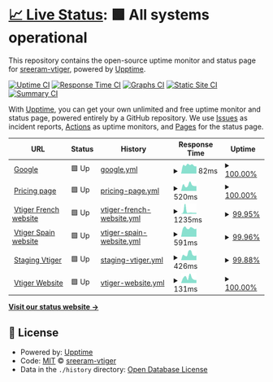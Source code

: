 # [📈 Live Status](https://sreeram-vtiger.github.io/upptime-test): <!--live status--> **🟩 All systems operational**

This repository contains the open-source uptime monitor and status page for [sreeram-vtiger](https://sreeram-vtiger.github.io/upptime-test), powered by [Upptime](https://github.com/upptime/upptime).

[![Uptime CI](https://github.com/sreeram-vtiger/upptime-test/workflows/Uptime%20CI/badge.svg)](https://github.com/sreeram-vtiger/upptime-test/actions?query=workflow%3A%22Uptime+CI%22)
[![Response Time CI](https://github.com/sreeram-vtiger/upptime-test/workflows/Response%20Time%20CI/badge.svg)](https://github.com/sreeram-vtiger/upptime-test/actions?query=workflow%3A%22Response+Time+CI%22)
[![Graphs CI](https://github.com/sreeram-vtiger/upptime-test/workflows/Graphs%20CI/badge.svg)](https://github.com/sreeram-vtiger/upptime-test/actions?query=workflow%3A%22Graphs+CI%22)
[![Static Site CI](https://github.com/sreeram-vtiger/upptime-test/workflows/Static%20Site%20CI/badge.svg)](https://github.com/sreeram-vtiger/upptime-test/actions?query=workflow%3A%22Static+Site+CI%22)
[![Summary CI](https://github.com/sreeram-vtiger/upptime-test/workflows/Summary%20CI/badge.svg)](https://github.com/sreeram-vtiger/upptime-test/actions?query=workflow%3A%22Summary+CI%22)

With [Upptime](https://upptime.js.org), you can get your own unlimited and free uptime monitor and status page, powered entirely by a GitHub repository. We use [Issues](https://github.com/sreeram-vtiger/upptime-test/issues) as incident reports, [Actions](https://github.com/sreeram-vtiger/upptime-test/actions) as uptime monitors, and [Pages](https://sreeram-vtiger.github.io/upptime-test) for the status page.

<!--start: status pages-->
<!-- This summary is generated by Upptime (https://github.com/upptime/upptime) -->
<!-- Do not edit this manually, your changes will be overwritten -->
<!-- prettier-ignore -->
| URL | Status | History | Response Time | Uptime |
| --- | ------ | ------- | ------------- | ------ |
| <img alt="" src="https://icons.duckduckgo.com/ip3/www.google.com.ico" height="13"> [Google](https://www.google.com) | 🟩 Up | [google.yml](https://github.com/sreeram-vtiger/upptime-test/commits/HEAD/history/google.yml) | <details><summary><img alt="Response time graph" src="./graphs/google/response-time-week.png" height="20"> 82ms</summary><br><a href="https://sreeram-vtiger.github.io/upptime-test/history/google"><img alt="Response time 110" src="https://img.shields.io/endpoint?url=https%3A%2F%2Fraw.githubusercontent.com%2Fsreeram-vtiger%2Fupptime-test%2FHEAD%2Fapi%2Fgoogle%2Fresponse-time.json"></a><br><a href="https://sreeram-vtiger.github.io/upptime-test/history/google"><img alt="24-hour response time 85" src="https://img.shields.io/endpoint?url=https%3A%2F%2Fraw.githubusercontent.com%2Fsreeram-vtiger%2Fupptime-test%2FHEAD%2Fapi%2Fgoogle%2Fresponse-time-day.json"></a><br><a href="https://sreeram-vtiger.github.io/upptime-test/history/google"><img alt="7-day response time 82" src="https://img.shields.io/endpoint?url=https%3A%2F%2Fraw.githubusercontent.com%2Fsreeram-vtiger%2Fupptime-test%2FHEAD%2Fapi%2Fgoogle%2Fresponse-time-week.json"></a><br><a href="https://sreeram-vtiger.github.io/upptime-test/history/google"><img alt="30-day response time 105" src="https://img.shields.io/endpoint?url=https%3A%2F%2Fraw.githubusercontent.com%2Fsreeram-vtiger%2Fupptime-test%2FHEAD%2Fapi%2Fgoogle%2Fresponse-time-month.json"></a><br><a href="https://sreeram-vtiger.github.io/upptime-test/history/google"><img alt="1-year response time 110" src="https://img.shields.io/endpoint?url=https%3A%2F%2Fraw.githubusercontent.com%2Fsreeram-vtiger%2Fupptime-test%2FHEAD%2Fapi%2Fgoogle%2Fresponse-time-year.json"></a></details> | <details><summary><a href="https://sreeram-vtiger.github.io/upptime-test/history/google">100.00%</a></summary><a href="https://sreeram-vtiger.github.io/upptime-test/history/google"><img alt="All-time uptime 100.00%" src="https://img.shields.io/endpoint?url=https%3A%2F%2Fraw.githubusercontent.com%2Fsreeram-vtiger%2Fupptime-test%2FHEAD%2Fapi%2Fgoogle%2Fuptime.json"></a><br><a href="https://sreeram-vtiger.github.io/upptime-test/history/google"><img alt="24-hour uptime 100.00%" src="https://img.shields.io/endpoint?url=https%3A%2F%2Fraw.githubusercontent.com%2Fsreeram-vtiger%2Fupptime-test%2FHEAD%2Fapi%2Fgoogle%2Fuptime-day.json"></a><br><a href="https://sreeram-vtiger.github.io/upptime-test/history/google"><img alt="7-day uptime 100.00%" src="https://img.shields.io/endpoint?url=https%3A%2F%2Fraw.githubusercontent.com%2Fsreeram-vtiger%2Fupptime-test%2FHEAD%2Fapi%2Fgoogle%2Fuptime-week.json"></a><br><a href="https://sreeram-vtiger.github.io/upptime-test/history/google"><img alt="30-day uptime 99.95%" src="https://img.shields.io/endpoint?url=https%3A%2F%2Fraw.githubusercontent.com%2Fsreeram-vtiger%2Fupptime-test%2FHEAD%2Fapi%2Fgoogle%2Fuptime-month.json"></a><br><a href="https://sreeram-vtiger.github.io/upptime-test/history/google"><img alt="1-year uptime 99.99%" src="https://img.shields.io/endpoint?url=https%3A%2F%2Fraw.githubusercontent.com%2Fsreeram-vtiger%2Fupptime-test%2FHEAD%2Fapi%2Fgoogle%2Fuptime-year.json"></a></details>
| <img alt="" src="https://icons.duckduckgo.com/ip3/www.vtiger.com.ico" height="13"> [Pricing page](https://www.vtiger.com/pricing) | 🟩 Up | [pricing-page.yml](https://github.com/sreeram-vtiger/upptime-test/commits/HEAD/history/pricing-page.yml) | <details><summary><img alt="Response time graph" src="./graphs/pricing-page/response-time-week.png" height="20"> 520ms</summary><br><a href="https://sreeram-vtiger.github.io/upptime-test/history/pricing-page"><img alt="Response time 517" src="https://img.shields.io/endpoint?url=https%3A%2F%2Fraw.githubusercontent.com%2Fsreeram-vtiger%2Fupptime-test%2FHEAD%2Fapi%2Fpricing-page%2Fresponse-time.json"></a><br><a href="https://sreeram-vtiger.github.io/upptime-test/history/pricing-page"><img alt="24-hour response time 782" src="https://img.shields.io/endpoint?url=https%3A%2F%2Fraw.githubusercontent.com%2Fsreeram-vtiger%2Fupptime-test%2FHEAD%2Fapi%2Fpricing-page%2Fresponse-time-day.json"></a><br><a href="https://sreeram-vtiger.github.io/upptime-test/history/pricing-page"><img alt="7-day response time 520" src="https://img.shields.io/endpoint?url=https%3A%2F%2Fraw.githubusercontent.com%2Fsreeram-vtiger%2Fupptime-test%2FHEAD%2Fapi%2Fpricing-page%2Fresponse-time-week.json"></a><br><a href="https://sreeram-vtiger.github.io/upptime-test/history/pricing-page"><img alt="30-day response time 1395" src="https://img.shields.io/endpoint?url=https%3A%2F%2Fraw.githubusercontent.com%2Fsreeram-vtiger%2Fupptime-test%2FHEAD%2Fapi%2Fpricing-page%2Fresponse-time-month.json"></a><br><a href="https://sreeram-vtiger.github.io/upptime-test/history/pricing-page"><img alt="1-year response time 517" src="https://img.shields.io/endpoint?url=https%3A%2F%2Fraw.githubusercontent.com%2Fsreeram-vtiger%2Fupptime-test%2FHEAD%2Fapi%2Fpricing-page%2Fresponse-time-year.json"></a></details> | <details><summary><a href="https://sreeram-vtiger.github.io/upptime-test/history/pricing-page">100.00%</a></summary><a href="https://sreeram-vtiger.github.io/upptime-test/history/pricing-page"><img alt="All-time uptime 99.96%" src="https://img.shields.io/endpoint?url=https%3A%2F%2Fraw.githubusercontent.com%2Fsreeram-vtiger%2Fupptime-test%2FHEAD%2Fapi%2Fpricing-page%2Fuptime.json"></a><br><a href="https://sreeram-vtiger.github.io/upptime-test/history/pricing-page"><img alt="24-hour uptime 100.00%" src="https://img.shields.io/endpoint?url=https%3A%2F%2Fraw.githubusercontent.com%2Fsreeram-vtiger%2Fupptime-test%2FHEAD%2Fapi%2Fpricing-page%2Fuptime-day.json"></a><br><a href="https://sreeram-vtiger.github.io/upptime-test/history/pricing-page"><img alt="7-day uptime 100.00%" src="https://img.shields.io/endpoint?url=https%3A%2F%2Fraw.githubusercontent.com%2Fsreeram-vtiger%2Fupptime-test%2FHEAD%2Fapi%2Fpricing-page%2Fuptime-week.json"></a><br><a href="https://sreeram-vtiger.github.io/upptime-test/history/pricing-page"><img alt="30-day uptime 99.99%" src="https://img.shields.io/endpoint?url=https%3A%2F%2Fraw.githubusercontent.com%2Fsreeram-vtiger%2Fupptime-test%2FHEAD%2Fapi%2Fpricing-page%2Fuptime-month.json"></a><br><a href="https://sreeram-vtiger.github.io/upptime-test/history/pricing-page"><img alt="1-year uptime 99.96%" src="https://img.shields.io/endpoint?url=https%3A%2F%2Fraw.githubusercontent.com%2Fsreeram-vtiger%2Fupptime-test%2FHEAD%2Fapi%2Fpricing-page%2Fuptime-year.json"></a></details>
| <img alt="" src="https://icons.duckduckgo.com/ip3/www.vtiger.com.ico" height="13"> [Vtiger French website](https://www.vtiger.com/fr/) | 🟩 Up | [vtiger-french-website.yml](https://github.com/sreeram-vtiger/upptime-test/commits/HEAD/history/vtiger-french-website.yml) | <details><summary><img alt="Response time graph" src="./graphs/vtiger-french-website/response-time-week.png" height="20"> 1235ms</summary><br><a href="https://sreeram-vtiger.github.io/upptime-test/history/vtiger-french-website"><img alt="Response time 673" src="https://img.shields.io/endpoint?url=https%3A%2F%2Fraw.githubusercontent.com%2Fsreeram-vtiger%2Fupptime-test%2FHEAD%2Fapi%2Fvtiger-french-website%2Fresponse-time.json"></a><br><a href="https://sreeram-vtiger.github.io/upptime-test/history/vtiger-french-website"><img alt="24-hour response time 632" src="https://img.shields.io/endpoint?url=https%3A%2F%2Fraw.githubusercontent.com%2Fsreeram-vtiger%2Fupptime-test%2FHEAD%2Fapi%2Fvtiger-french-website%2Fresponse-time-day.json"></a><br><a href="https://sreeram-vtiger.github.io/upptime-test/history/vtiger-french-website"><img alt="7-day response time 1235" src="https://img.shields.io/endpoint?url=https%3A%2F%2Fraw.githubusercontent.com%2Fsreeram-vtiger%2Fupptime-test%2FHEAD%2Fapi%2Fvtiger-french-website%2Fresponse-time-week.json"></a><br><a href="https://sreeram-vtiger.github.io/upptime-test/history/vtiger-french-website"><img alt="30-day response time 750" src="https://img.shields.io/endpoint?url=https%3A%2F%2Fraw.githubusercontent.com%2Fsreeram-vtiger%2Fupptime-test%2FHEAD%2Fapi%2Fvtiger-french-website%2Fresponse-time-month.json"></a><br><a href="https://sreeram-vtiger.github.io/upptime-test/history/vtiger-french-website"><img alt="1-year response time 673" src="https://img.shields.io/endpoint?url=https%3A%2F%2Fraw.githubusercontent.com%2Fsreeram-vtiger%2Fupptime-test%2FHEAD%2Fapi%2Fvtiger-french-website%2Fresponse-time-year.json"></a></details> | <details><summary><a href="https://sreeram-vtiger.github.io/upptime-test/history/vtiger-french-website">99.95%</a></summary><a href="https://sreeram-vtiger.github.io/upptime-test/history/vtiger-french-website"><img alt="All-time uptime 99.65%" src="https://img.shields.io/endpoint?url=https%3A%2F%2Fraw.githubusercontent.com%2Fsreeram-vtiger%2Fupptime-test%2FHEAD%2Fapi%2Fvtiger-french-website%2Fuptime.json"></a><br><a href="https://sreeram-vtiger.github.io/upptime-test/history/vtiger-french-website"><img alt="24-hour uptime 100.00%" src="https://img.shields.io/endpoint?url=https%3A%2F%2Fraw.githubusercontent.com%2Fsreeram-vtiger%2Fupptime-test%2FHEAD%2Fapi%2Fvtiger-french-website%2Fuptime-day.json"></a><br><a href="https://sreeram-vtiger.github.io/upptime-test/history/vtiger-french-website"><img alt="7-day uptime 99.95%" src="https://img.shields.io/endpoint?url=https%3A%2F%2Fraw.githubusercontent.com%2Fsreeram-vtiger%2Fupptime-test%2FHEAD%2Fapi%2Fvtiger-french-website%2Fuptime-week.json"></a><br><a href="https://sreeram-vtiger.github.io/upptime-test/history/vtiger-french-website"><img alt="30-day uptime 99.89%" src="https://img.shields.io/endpoint?url=https%3A%2F%2Fraw.githubusercontent.com%2Fsreeram-vtiger%2Fupptime-test%2FHEAD%2Fapi%2Fvtiger-french-website%2Fuptime-month.json"></a><br><a href="https://sreeram-vtiger.github.io/upptime-test/history/vtiger-french-website"><img alt="1-year uptime 99.65%" src="https://img.shields.io/endpoint?url=https%3A%2F%2Fraw.githubusercontent.com%2Fsreeram-vtiger%2Fupptime-test%2FHEAD%2Fapi%2Fvtiger-french-website%2Fuptime-year.json"></a></details>
| <img alt="" src="https://icons.duckduckgo.com/ip3/www.vtiger.com.ico" height="13"> [Vtiger Spain website](https://www.vtiger.com/es/) | 🟩 Up | [vtiger-spain-website.yml](https://github.com/sreeram-vtiger/upptime-test/commits/HEAD/history/vtiger-spain-website.yml) | <details><summary><img alt="Response time graph" src="./graphs/vtiger-spain-website/response-time-week.png" height="20"> 591ms</summary><br><a href="https://sreeram-vtiger.github.io/upptime-test/history/vtiger-spain-website"><img alt="Response time 696" src="https://img.shields.io/endpoint?url=https%3A%2F%2Fraw.githubusercontent.com%2Fsreeram-vtiger%2Fupptime-test%2FHEAD%2Fapi%2Fvtiger-spain-website%2Fresponse-time.json"></a><br><a href="https://sreeram-vtiger.github.io/upptime-test/history/vtiger-spain-website"><img alt="24-hour response time 646" src="https://img.shields.io/endpoint?url=https%3A%2F%2Fraw.githubusercontent.com%2Fsreeram-vtiger%2Fupptime-test%2FHEAD%2Fapi%2Fvtiger-spain-website%2Fresponse-time-day.json"></a><br><a href="https://sreeram-vtiger.github.io/upptime-test/history/vtiger-spain-website"><img alt="7-day response time 591" src="https://img.shields.io/endpoint?url=https%3A%2F%2Fraw.githubusercontent.com%2Fsreeram-vtiger%2Fupptime-test%2FHEAD%2Fapi%2Fvtiger-spain-website%2Fresponse-time-week.json"></a><br><a href="https://sreeram-vtiger.github.io/upptime-test/history/vtiger-spain-website"><img alt="30-day response time 1324" src="https://img.shields.io/endpoint?url=https%3A%2F%2Fraw.githubusercontent.com%2Fsreeram-vtiger%2Fupptime-test%2FHEAD%2Fapi%2Fvtiger-spain-website%2Fresponse-time-month.json"></a><br><a href="https://sreeram-vtiger.github.io/upptime-test/history/vtiger-spain-website"><img alt="1-year response time 696" src="https://img.shields.io/endpoint?url=https%3A%2F%2Fraw.githubusercontent.com%2Fsreeram-vtiger%2Fupptime-test%2FHEAD%2Fapi%2Fvtiger-spain-website%2Fresponse-time-year.json"></a></details> | <details><summary><a href="https://sreeram-vtiger.github.io/upptime-test/history/vtiger-spain-website">99.96%</a></summary><a href="https://sreeram-vtiger.github.io/upptime-test/history/vtiger-spain-website"><img alt="All-time uptime 99.71%" src="https://img.shields.io/endpoint?url=https%3A%2F%2Fraw.githubusercontent.com%2Fsreeram-vtiger%2Fupptime-test%2FHEAD%2Fapi%2Fvtiger-spain-website%2Fuptime.json"></a><br><a href="https://sreeram-vtiger.github.io/upptime-test/history/vtiger-spain-website"><img alt="24-hour uptime 100.00%" src="https://img.shields.io/endpoint?url=https%3A%2F%2Fraw.githubusercontent.com%2Fsreeram-vtiger%2Fupptime-test%2FHEAD%2Fapi%2Fvtiger-spain-website%2Fuptime-day.json"></a><br><a href="https://sreeram-vtiger.github.io/upptime-test/history/vtiger-spain-website"><img alt="7-day uptime 99.96%" src="https://img.shields.io/endpoint?url=https%3A%2F%2Fraw.githubusercontent.com%2Fsreeram-vtiger%2Fupptime-test%2FHEAD%2Fapi%2Fvtiger-spain-website%2Fuptime-week.json"></a><br><a href="https://sreeram-vtiger.github.io/upptime-test/history/vtiger-spain-website"><img alt="30-day uptime 99.91%" src="https://img.shields.io/endpoint?url=https%3A%2F%2Fraw.githubusercontent.com%2Fsreeram-vtiger%2Fupptime-test%2FHEAD%2Fapi%2Fvtiger-spain-website%2Fuptime-month.json"></a><br><a href="https://sreeram-vtiger.github.io/upptime-test/history/vtiger-spain-website"><img alt="1-year uptime 99.71%" src="https://img.shields.io/endpoint?url=https%3A%2F%2Fraw.githubusercontent.com%2Fsreeram-vtiger%2Fupptime-test%2FHEAD%2Fapi%2Fvtiger-spain-website%2Fuptime-year.json"></a></details>
| <img alt="" src="https://icons.duckduckgo.com/ip3/two.vtiger.com.ico" height="13"> [Staging Vtiger](https://two.vtiger.com/) | 🟩 Up | [staging-vtiger.yml](https://github.com/sreeram-vtiger/upptime-test/commits/HEAD/history/staging-vtiger.yml) | <details><summary><img alt="Response time graph" src="./graphs/staging-vtiger/response-time-week.png" height="20"> 426ms</summary><br><a href="https://sreeram-vtiger.github.io/upptime-test/history/staging-vtiger"><img alt="Response time 1435" src="https://img.shields.io/endpoint?url=https%3A%2F%2Fraw.githubusercontent.com%2Fsreeram-vtiger%2Fupptime-test%2FHEAD%2Fapi%2Fstaging-vtiger%2Fresponse-time.json"></a><br><a href="https://sreeram-vtiger.github.io/upptime-test/history/staging-vtiger"><img alt="24-hour response time 602" src="https://img.shields.io/endpoint?url=https%3A%2F%2Fraw.githubusercontent.com%2Fsreeram-vtiger%2Fupptime-test%2FHEAD%2Fapi%2Fstaging-vtiger%2Fresponse-time-day.json"></a><br><a href="https://sreeram-vtiger.github.io/upptime-test/history/staging-vtiger"><img alt="7-day response time 426" src="https://img.shields.io/endpoint?url=https%3A%2F%2Fraw.githubusercontent.com%2Fsreeram-vtiger%2Fupptime-test%2FHEAD%2Fapi%2Fstaging-vtiger%2Fresponse-time-week.json"></a><br><a href="https://sreeram-vtiger.github.io/upptime-test/history/staging-vtiger"><img alt="30-day response time 878" src="https://img.shields.io/endpoint?url=https%3A%2F%2Fraw.githubusercontent.com%2Fsreeram-vtiger%2Fupptime-test%2FHEAD%2Fapi%2Fstaging-vtiger%2Fresponse-time-month.json"></a><br><a href="https://sreeram-vtiger.github.io/upptime-test/history/staging-vtiger"><img alt="1-year response time 1435" src="https://img.shields.io/endpoint?url=https%3A%2F%2Fraw.githubusercontent.com%2Fsreeram-vtiger%2Fupptime-test%2FHEAD%2Fapi%2Fstaging-vtiger%2Fresponse-time-year.json"></a></details> | <details><summary><a href="https://sreeram-vtiger.github.io/upptime-test/history/staging-vtiger">99.88%</a></summary><a href="https://sreeram-vtiger.github.io/upptime-test/history/staging-vtiger"><img alt="All-time uptime 95.56%" src="https://img.shields.io/endpoint?url=https%3A%2F%2Fraw.githubusercontent.com%2Fsreeram-vtiger%2Fupptime-test%2FHEAD%2Fapi%2Fstaging-vtiger%2Fuptime.json"></a><br><a href="https://sreeram-vtiger.github.io/upptime-test/history/staging-vtiger"><img alt="24-hour uptime 100.00%" src="https://img.shields.io/endpoint?url=https%3A%2F%2Fraw.githubusercontent.com%2Fsreeram-vtiger%2Fupptime-test%2FHEAD%2Fapi%2Fstaging-vtiger%2Fuptime-day.json"></a><br><a href="https://sreeram-vtiger.github.io/upptime-test/history/staging-vtiger"><img alt="7-day uptime 99.88%" src="https://img.shields.io/endpoint?url=https%3A%2F%2Fraw.githubusercontent.com%2Fsreeram-vtiger%2Fupptime-test%2FHEAD%2Fapi%2Fstaging-vtiger%2Fuptime-week.json"></a><br><a href="https://sreeram-vtiger.github.io/upptime-test/history/staging-vtiger"><img alt="30-day uptime 96.06%" src="https://img.shields.io/endpoint?url=https%3A%2F%2Fraw.githubusercontent.com%2Fsreeram-vtiger%2Fupptime-test%2FHEAD%2Fapi%2Fstaging-vtiger%2Fuptime-month.json"></a><br><a href="https://sreeram-vtiger.github.io/upptime-test/history/staging-vtiger"><img alt="1-year uptime 95.56%" src="https://img.shields.io/endpoint?url=https%3A%2F%2Fraw.githubusercontent.com%2Fsreeram-vtiger%2Fupptime-test%2FHEAD%2Fapi%2Fstaging-vtiger%2Fuptime-year.json"></a></details>
| <img alt="" src="https://icons.duckduckgo.com/ip3/www.vtiger.com.ico" height="13"> [Vtiger Website](https://www.vtiger.com/) | 🟩 Up | [vtiger-website.yml](https://github.com/sreeram-vtiger/upptime-test/commits/HEAD/history/vtiger-website.yml) | <details><summary><img alt="Response time graph" src="./graphs/vtiger-website/response-time-week.png" height="20"> 131ms</summary><br><a href="https://sreeram-vtiger.github.io/upptime-test/history/vtiger-website"><img alt="Response time 144" src="https://img.shields.io/endpoint?url=https%3A%2F%2Fraw.githubusercontent.com%2Fsreeram-vtiger%2Fupptime-test%2FHEAD%2Fapi%2Fvtiger-website%2Fresponse-time.json"></a><br><a href="https://sreeram-vtiger.github.io/upptime-test/history/vtiger-website"><img alt="24-hour response time 192" src="https://img.shields.io/endpoint?url=https%3A%2F%2Fraw.githubusercontent.com%2Fsreeram-vtiger%2Fupptime-test%2FHEAD%2Fapi%2Fvtiger-website%2Fresponse-time-day.json"></a><br><a href="https://sreeram-vtiger.github.io/upptime-test/history/vtiger-website"><img alt="7-day response time 131" src="https://img.shields.io/endpoint?url=https%3A%2F%2Fraw.githubusercontent.com%2Fsreeram-vtiger%2Fupptime-test%2FHEAD%2Fapi%2Fvtiger-website%2Fresponse-time-week.json"></a><br><a href="https://sreeram-vtiger.github.io/upptime-test/history/vtiger-website"><img alt="30-day response time 152" src="https://img.shields.io/endpoint?url=https%3A%2F%2Fraw.githubusercontent.com%2Fsreeram-vtiger%2Fupptime-test%2FHEAD%2Fapi%2Fvtiger-website%2Fresponse-time-month.json"></a><br><a href="https://sreeram-vtiger.github.io/upptime-test/history/vtiger-website"><img alt="1-year response time 144" src="https://img.shields.io/endpoint?url=https%3A%2F%2Fraw.githubusercontent.com%2Fsreeram-vtiger%2Fupptime-test%2FHEAD%2Fapi%2Fvtiger-website%2Fresponse-time-year.json"></a></details> | <details><summary><a href="https://sreeram-vtiger.github.io/upptime-test/history/vtiger-website">100.00%</a></summary><a href="https://sreeram-vtiger.github.io/upptime-test/history/vtiger-website"><img alt="All-time uptime 97.94%" src="https://img.shields.io/endpoint?url=https%3A%2F%2Fraw.githubusercontent.com%2Fsreeram-vtiger%2Fupptime-test%2FHEAD%2Fapi%2Fvtiger-website%2Fuptime.json"></a><br><a href="https://sreeram-vtiger.github.io/upptime-test/history/vtiger-website"><img alt="24-hour uptime 100.00%" src="https://img.shields.io/endpoint?url=https%3A%2F%2Fraw.githubusercontent.com%2Fsreeram-vtiger%2Fupptime-test%2FHEAD%2Fapi%2Fvtiger-website%2Fuptime-day.json"></a><br><a href="https://sreeram-vtiger.github.io/upptime-test/history/vtiger-website"><img alt="7-day uptime 100.00%" src="https://img.shields.io/endpoint?url=https%3A%2F%2Fraw.githubusercontent.com%2Fsreeram-vtiger%2Fupptime-test%2FHEAD%2Fapi%2Fvtiger-website%2Fuptime-week.json"></a><br><a href="https://sreeram-vtiger.github.io/upptime-test/history/vtiger-website"><img alt="30-day uptime 100.00%" src="https://img.shields.io/endpoint?url=https%3A%2F%2Fraw.githubusercontent.com%2Fsreeram-vtiger%2Fupptime-test%2FHEAD%2Fapi%2Fvtiger-website%2Fuptime-month.json"></a><br><a href="https://sreeram-vtiger.github.io/upptime-test/history/vtiger-website"><img alt="1-year uptime 97.94%" src="https://img.shields.io/endpoint?url=https%3A%2F%2Fraw.githubusercontent.com%2Fsreeram-vtiger%2Fupptime-test%2FHEAD%2Fapi%2Fvtiger-website%2Fuptime-year.json"></a></details>

<!--end: status pages-->

[**Visit our status website →**](https://sreeram-vtiger.github.io/upptime-test)

## 📄 License

- Powered by: [Upptime](https://github.com/upptime/upptime)
- Code: [MIT](./LICENSE) © [sreeram-vtiger](https://sreeram-vtiger.github.io/upptime-test)
- Data in the `./history` directory: [Open Database License](https://opendatacommons.org/licenses/odbl/1-0/)
